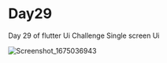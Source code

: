 # Day29

Day 29 of flutter Ui Challenge
Single screen Ui

![Screenshot_1675036943](https://user-images.githubusercontent.com/66890167/215363747-3c3fcadf-902a-4502-bfe4-35942d4ac189.png)
